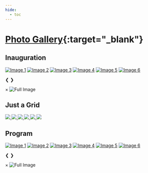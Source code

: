 ```yaml
---
hide:
  - toc
---
```




# [Photo Gallery](https://sites.google.com/uoc.ac.in/from-blocks-to-bots/gallery?authuser=0){:target="_blank"}

## Inauguration

<!-- Carousel Container -->
<div class="carousel-container">
  <div class="carousel">
    <a href="#" class="carousel-slide" alt="Image 1" onclick="openImageView(0)"><img src="../images/photos/1.jpg" alt="Image 1"></a>
    <a href="#" class="carousel-slide" alt="Image 2" onclick="openImageView(1)"><img src="../images/photos/2.jpg" alt="Image 2"></a>
    <a href="#" class="carousel-slide" alt="Image 3" onclick="openImageView(2)"><img src="../images/photos/3.jpg" alt="Image 3"></a>
    <a href="#" class="carousel-slide" alt="Image 4" onclick="openImageView(3)"><img src="../images/photos/4.jpg" alt="Image 4"></a>
    <a href="#" class="carousel-slide" alt="Image 5" onclick="openImageView(4)"><img src="../images/photos/5.jpg" alt="Image 5"></a>
    <a href="#" class="carousel-slide" alt="Image 6" onclick="openImageView(5)"><img src="../images/photos/6.jpg" alt="Image 6"></a>
  </div>

  <!-- Left and Right Controls -->
  <a class="prev" onclick="plusSlides(-1)">&#10094;</a>
  <a class="next" onclick="plusSlides(1)">&#10095;</a>
</div>

<!-- Full-screen image viewer -->
<div id="image-viewer" class="image-viewer">
  <span class="close-viewer" onclick="closeImageView()">&times;</span>
  <img id="viewer-image" src="" alt="Full Image">
</div>


## Just a Grid

<div class="image-grid">
  <a href="../images/photos/1.jpg" class="image-grid" data-lightbox="image1"> <img src="../images/photos/1.jpg" > </a>
  <a href="../images/photos/2.jpg" class="image-grid" data-lightbox="image1"> <img src="../images/photos/2.jpg" > </a>
  <a href="../images/photos/3.jpg" class="image-grid" data-lightbox="image1"> <img src="../images/photos/3.jpg" > </a>
  <a href="../images/photos/4.jpg" class="image-grid" data-lightbox="image1"> <img src="../images/photos/4.jpg" > </a>
  <a href="../images/photos/5.jpg" class="image-grid" data-lightbox="image1"> <img src="../images/photos/5.jpg" > </a>
  <a href="../images/photos/6.jpg" class="image-grid" data-lightbox="image1"> <img src="../images/photos/6.jpg" > </a>
</div>

## Program

<!-- Carousel Container -->
<div class="carousel-container">
  <div class="carousel">
    <a href="#" class="carousel-slide" alt="Image 1" onclick="openImageView(0)"><img src="../images/photos/1.jpg" alt="Image 1"></a>
    <a href="#" class="carousel-slide" alt="Image 2" onclick="openImageView(1)"><img src="../images/photos/2.jpg" alt="Image 2"></a>
    <a href="#" class="carousel-slide" alt="Image 3" onclick="openImageView(2)"><img src="../images/photos/3.jpg" alt="Image 3"></a>
    <a href="#" class="carousel-slide" alt="Image 4" onclick="openImageView(3)"><img src="../images/photos/4.jpg" alt="Image 4"></a>
    <a href="#" class="carousel-slide" alt="Image 5" onclick="openImageView(4)"><img src="../images/photos/5.jpg" alt="Image 5"></a>
    <a href="#" class="carousel-slide" alt="Image 6" onclick="openImageView(5)"><img src="../images/photos/6.jpg" alt="Image 6"></a>
  </div>

  <!-- Left and Right Controls -->
  <a class="prev" onclick="plusSlides(-1)">&#10094;</a>
  <a class="next" onclick="plusSlides(1)">&#10095;</a>
</div>

<!-- Full-screen image viewer -->
<div id="image-viewer" class="image-viewer">
  <span class="close-viewer" onclick="closeImageView()">&times;</span>
  <img id="viewer-image" src="" alt="Full Image">
</div>


